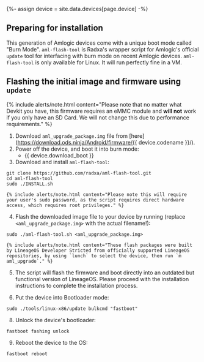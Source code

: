 {%- assign device = site.data.devices[page.device] -%}

## Preparing for installation

This generation of Amlogic devices come with a unique boot mode called "Burn Mode".
`aml-flash-tool` is Radxa's wrapper script for Amlogic's official `update` tool for interfacing with burn mode on recent Amlogic devices.
`aml-flash-tool` is only available for Linux. It will run perfectly fine in a VM.

## Flashing the initial image and firmware using `update`

{% include alerts/note.html content="Please note that no matter what Devkit you have, this firmware requires an eMMC module and **will not** work if you only have an SD Card. We will not change this due to performance requirements." %}

1. Download `aml_upgrade_package.img` file from [here](https://download.ods.ninja/Android/firmware/{{ device.codename }}/).
2. Power off the device, and boot it into burn mode:
    * {{ device.download_boot }}
3. Download and install `aml-flash-tool`:
```
git clone https://github.com/radxa/aml-flash-tool.git
cd aml-flash-tool
sudo ./INSTALL.sh
```
    {% include alerts/note.html content="Please note this will require your user's sudo password, as the script requires direct hardware access, which requires root privileges." %}
4. Flash the downloaded image file to your device by running (replace `<aml_upgrade_package.img>` with the actual filename!):
```
sudo ./aml-flash-tool.sh <aml_upgrade_package.img>
```
    {% include alerts/note.html content="These flash packages were built by LineageOS Developer Stricted from officially supported LineageOS repositories, by using `lunch` to select the device, then run `m aml_upgrade`." %}
5. The script will flash the firmware and boot directly into an outdated but functional version of LineageOS. Please proceed with the installation instructions to complete the installation process.

6. Put the device into Bootloader mode:
```
sudo ./tools/linux-x86/update bulkcmd "fastboot"
```

8. Unlock the device's bootloader:
```
fastboot fashing unlock
```

9. Reboot the device to the OS:
```
fastboot reboot
```
